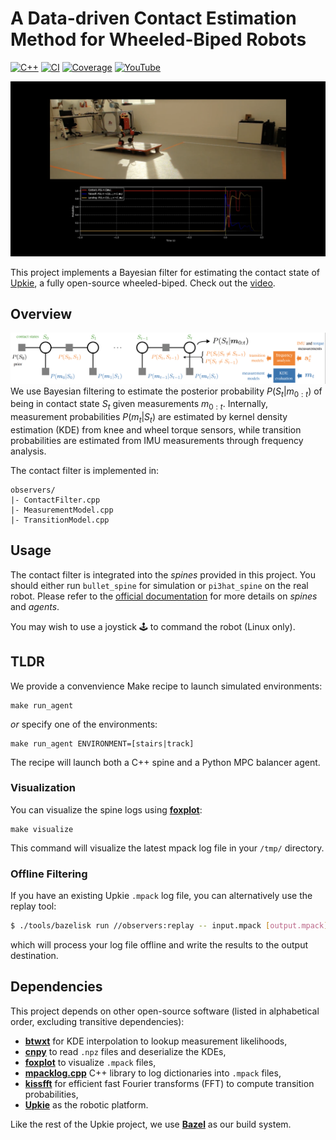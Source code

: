 # A Data-driven Contact Estimation Method for Wheeled-Biped Robots
[![C++](https://img.shields.io/badge/C++-%2300599C.svg?logo=c%2B%2B&logoColor=white)](observers/ContactFilter.cpp)
[![CI](https://img.shields.io/github/actions/workflow/status/ubgk/contact_agent/ci.yml?branch=main)](https://github.com/ubgk/contact_agent/actions/workflows/ci.yml)
[![Coverage](https://coveralls.io/repos/github/ubgk/contact_agent/badge.svg)](https://coveralls.io/github/ubgk/contact_agent)
[![YouTube](https://img.shields.io/badge/YouTube-%23FF0000.svg?logo=YouTube&logoColor=white)](https://www.youtube.com/watch?v=QemngyjAQVU)

[![Video](figs/experiment_overview.png)](https://www.youtube.com/watch?v=QemngyjAQVU)

This project implements a Bayesian filter for estimating the contact state of [Upkie](https://github.com/upkie/upkie), a fully open-source wheeled-biped. Check out the [video](https://www.youtube.com/watch?v=QemngyjAQVU).

## Overview
![Overview](figs/contact_filter.png)
We use Bayesian filtering to estimate the posterior probability $P(S_t|m_{0:t})$ of being in contact state $S_t$ given measurements $m_{0:t}$. Internally, measurement probabilities $P(m_t|S_t)$ are estimated by kernel density estimation (KDE) from knee and wheel torque sensors, while transition probabilities are estimated from IMU measurements through frequency analysis.

The contact filter is implemented in:
```
observers/
|- ContactFilter.cpp
|- MeasurementModel.cpp
|- TransitionModel.cpp
```

## Usage
The contact filter is integrated into the *spines* provided in this project. You should either run `bullet_spine` for simulation or `pi3hat_spine` on the real robot. Please refer to the [official documentation](https://upkie.github.io/upkie/spines.html) for more details on *spines* and *agents*. 

You may wish to use a joystick 🕹️ to command the robot (Linux only).

## TLDR
We provide a convenvience Make recipe to launch simulated environments:

```
make run_agent
```

*or* specify one of the environments:

```
make run_agent ENVIRONMENT=[stairs|track]
```

The recipe will launch both a C++ spine and a Python MPC balancer agent.

### Visualization 
You can visualize the spine logs using [**foxplot**](https://github.com/stephane-caron/foxplot):

```
make visualize
```

This command will visualize the latest mpack log file in your `/tmp/` directory.

### Offline Filtering
If you have an existing Upkie `.mpack` log file, you can alternatively use the replay tool:
```bash
$ ./tools/bazelisk run //observers:replay -- input.mpack [output.mpack]
```
which will process your log file offline and write the results to the output destination.

## Dependencies
This project depends on other open-source software (listed in alphabetical order, excluding transitive dependencies):

- [**btwxt**](https://github.com/bigladder/btwxt) for KDE interpolation to lookup measurement likelihoods,
- [**cnpy**](https://github.com/rogersce/cnpy) to read `.npz` files and deserialize the KDEs,
- [**foxplot**](https://github.com/stephane-caron/foxplot) to visualize `.mpack` files,
- [**mpacklog.cpp**](https://github.com/upkie/mpacklog.cpp) C++ library to log dictionaries into `.mpack` files,
- [**kissfft**](https://github.com/mborgerding/kissfft) for efficient fast Fourier transforms (FFT) to compute transition probabilities,
- [**Upkie**](https://github.com/upkie/upkie) as the robotic platform.

Like the rest of the Upkie project, we use [**Bazel**](http://Bazel.build) as our build system.
